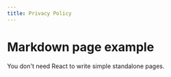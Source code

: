 ```yaml
---
title: Privacy Policy
---
```


# Markdown page example

You don't need React to write simple standalone pages.
